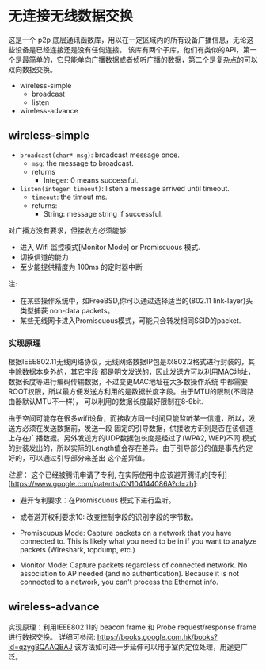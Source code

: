 # 无连接无线数据交换

这是一个 p2p 底层通讯函数库，用以在一定区域内的所有设备广播信息，无论这些设备是已经连接还是没有任何连接。
该库有两个子库，他们有类似的API，第一个是最简单的，它只能单向广播数据或者侦听广播的数据，第二个是复杂点的可以双向数据交换。

* wireless-simple
  * broadcast
  * listen
* wireless-advance

## wireless-simple

* `broadcast(char* msg)`: broadcast message once.
  * `msg`: the message to broadcast.
  * returns
    * Integer: 0 means successful.
* `listen(integer timeout)`: listen a message arrived until timeout.
  * `timeout`: the timout ms.
  * returns:
    * String: message string if successful.

对广播方没有要求，但接收方必须能够:

* 进入 Wifi 监控模式[Monitor Mode] or Promiscuous 模式.
* 切换信道的能力
* 至少能提供精度为 100ms 的定时器中断

注:

* 在某些操作系统中，如FreeBSD,你可以通过选择适当的(802.11 link-layer)头类型捕获 non-data packets。
* 某些无线网卡进入Promiscuous模式，可能只会转发相同SSID的packet.

### 实现原理

根据IEEE802.11无线网络协议，无线网络数据IP包是以802.2格式进行封装的，其中除数据本身外的，其它字段
都是明文发送的，因此发送方可以利用MAC地址，数据长度等进行编码传输数据，不过变更MAC地址在大多数操作系统
中都需要ROOT权限，所以最方便发送方利用的是数据长度字段。由于MTU的限制(不同路由器默认MTU不一样)，
可以利用的数据长度最好限制在8-9bit.

由于空间可能存在很多wifi设备，而接收方同一时间只能监听某一信道，所以，发送方必须在发送数据前，发送一段
固定的引导数据，供接收方识别是否在该信道上存在广播数据。另外发送方的UDP数据包长度是经过了(WPA2, WEP)不同
模式的封装发出的，所以实际的Length值会存在差异。由于引导部分的值是事先约定好的，可以通过引导部分来差出
这个差异值。

*注意*： 这个已经被腾讯申请了专利, 在实际使用中应该避开腾讯的[专利][https://www.google.com/patents/CN104144086A?cl=zh]:
  * 避开专利要求：在Promiscuous 模式下进行监听。
  * 或者避开权利要求10: 改变控制字段的识别字段的字节数。

* Promiscuous Mode:
  Capture packets on a network that you have connected to. This is likely what you need to be in if you want to analyze packets (Wireshark, tcpdump, etc.)
* Monitor Mode:
  Capture packets regardless of connected network. No association to AP needed (and no authentication). Because it is not connected to a network, you can't process the Ethernet info.

## wireless-advance

实现原理：利用IEEE802.11的 beacon frame 和 Probe request/response frame 进行数据交换。
详细可参阅: https://books.google.com.hk/books?id=qzygBQAAQBAJ
该方法如可进一步延伸可以用于室内定位处理，用途更广泛。


